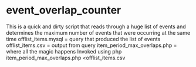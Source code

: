 # event_overlap_counter
This is a quick and dirty script that reads through a huge list of events and determines the maximum number of events that were occurring at the same time
offlist_items.mysql = query that produced the list of events
offlist_items.csv   = output from query
item_period_max_overlaps.php = where all the magic happens
Invoked using
php item_period_max_overlaps.php <offlist_items.csv

